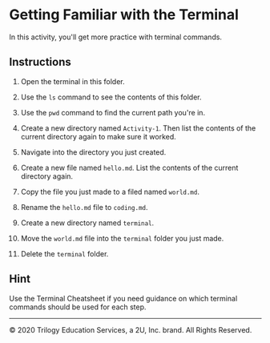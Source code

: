 # Getting Familiar with the Terminal

In this activity, you'll get more practice with terminal commands.

## Instructions

1. Open the terminal in this folder.

2. Use the `ls` command to see the contents of this folder.

3. Use the `pwd` command to find the current path you're in.

4. Create a new directory named `Activity-1`. Then list the contents of the current directory again to make sure it worked.

5. Navigate into the directory you just created.

6. Create a new file named `hello.md`. List the contents of the current directory again.

7. Copy the file you just made to a filed named `world.md`.

8. Rename the `hello.md` file to `coding.md`.

9. Create a new directory named `terminal`.

10. Move the `world.md` file into the `terminal` folder you just made.

11. Delete the `terminal` folder.

## Hint

Use the Terminal Cheatsheet if you need guidance on which terminal commands should be used for each step.

---

© 2020 Trilogy Education Services, a 2U, Inc. brand. All Rights Reserved.
